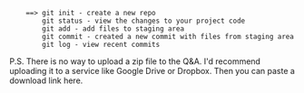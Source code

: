 
        ==> git init - create a new repo
            git status - view the changes to your project code 
            git add - add files to staging area
            git commit - created a new commit with files from staging area
            git log - view recent commits

P.S. There is no way to upload a zip file to the Q&A. I'd recommend uploading it to a service like Google Drive or Dropbox. Then you can paste a download link here. 